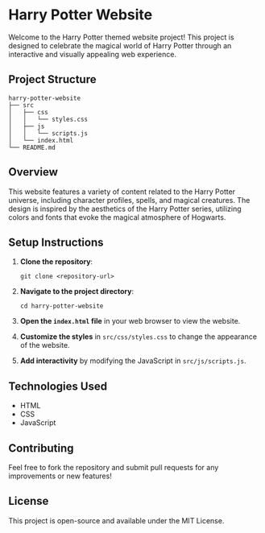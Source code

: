 # Harry Potter Website

Welcome to the Harry Potter themed website project! This project is designed to celebrate the magical world of Harry Potter through an interactive and visually appealing web experience.

## Project Structure

```
harry-potter-website
├── src
│   ├── css
│   │   └── styles.css
│   ├── js
│   │   └── scripts.js
│   └── index.html
└── README.md
```

## Overview

This website features a variety of content related to the Harry Potter universe, including character profiles, spells, and magical creatures. The design is inspired by the aesthetics of the Harry Potter series, utilizing colors and fonts that evoke the magical atmosphere of Hogwarts.

## Setup Instructions

1. **Clone the repository**:
   ```
   git clone <repository-url>
   ```

2. **Navigate to the project directory**:
   ```
   cd harry-potter-website
   ```

3. **Open the `index.html` file** in your web browser to view the website.

4. **Customize the styles** in `src/css/styles.css` to change the appearance of the website.

5. **Add interactivity** by modifying the JavaScript in `src/js/scripts.js`.

## Technologies Used

- HTML
- CSS
- JavaScript

## Contributing

Feel free to fork the repository and submit pull requests for any improvements or new features!

## License

This project is open-source and available under the MIT License.